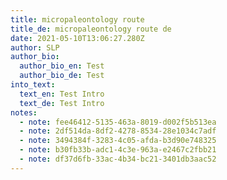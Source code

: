 ```yaml
---
title: micropaleontology route
title_de: micropaleontology route de
date: 2021-05-10T13:06:27.280Z
author: SLP
author_bio:
  author_bio_en: Test
  author_bio_de: Test
into_text:
  text_en: Test Intro
  text_de: Test Intro
notes:
  - note: fee46412-5135-463a-8019-d002f5b513ea
  - note: 2df514da-8df2-4278-8534-28e1034c7adf
  - note: 3494384f-3283-4c05-afda-b3d90e748325
  - note: b30fb33b-adc1-4c3e-963a-e2467c2fbb21
  - note: df37d6fb-33ac-4b34-bc21-3401db3aac52
---
```

